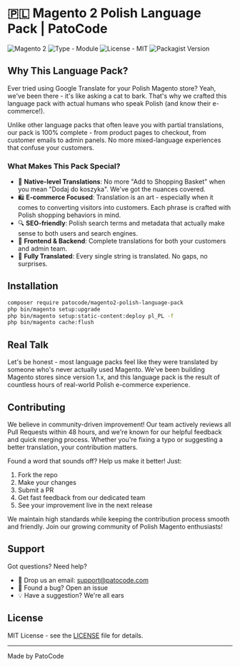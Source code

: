 # 🇵🇱 Magento 2 Polish Language Pack | PatoCode

![Magento 2](https://img.shields.io/badge/Platform-Magento%202-FF6625)
![Type - Module](https://img.shields.io/badge/Type-Language%20Pack-blue)
![License - MIT](https://img.shields.io/badge/License-MIT-yellow)
![Packagist Version](https://img.shields.io/badge/packagist-v1.0.0-green)

## Why This Language Pack?

Ever tried using Google Translate for your Polish Magento store? Yeah, we've been there - it's like asking a cat to bark. That's why we crafted this language pack with actual humans who speak Polish (and know their e-commerce!).

Unlike other language packs that often leave you with partial translations, our pack is 100% complete - from product pages to checkout, from customer emails to admin panels. No more mixed-language experiences that confuse your customers.

### What Makes This Pack Special?

- 🎯 **Native-level Translations**: No more "Add to Shopping Basket" when you mean "Dodaj do koszyka". We've got the nuances covered.
- 🛍️ **E-commerce Focused**: Translation is an art - especially when it comes to converting visitors into customers. Each phrase is crafted with Polish shopping behaviors in mind.
- 🔍 **SEO-friendly**: Polish search terms and metadata that actually make sense to both users and search engines.
- 🎨 **Frontend & Backend**: Complete translations for both your customers and admin team.
- 💯 **Fully Translated**: Every single string is translated. No gaps, no surprises.

## Installation

```bash
composer require patocode/magento2-polish-language-pack
php bin/magento setup:upgrade
php bin/magento setup:static-content:deploy pl_PL -f
php bin/magento cache:flush
```

## Real Talk

Let's be honest - most language packs feel like they were translated by someone who's never actually used Magento. We've been building Magento stores since version 1.x, and this language pack is the result of countless hours of real-world Polish e-commerce experience.

## Contributing

We believe in community-driven improvement! Our team actively reviews all Pull Requests within 48 hours, and we're known for our helpful feedback and quick merging process. Whether you're fixing a typo or suggesting a better translation, your contribution matters.

Found a word that sounds off? Help us make it better! Just:
1. Fork the repo
2. Make your changes
3. Submit a PR
4. Get fast feedback from our dedicated team
5. See your improvement live in the next release

We maintain high standards while keeping the contribution process smooth and friendly. Join our growing community of Polish Magento enthusiasts!

## Support

Got questions? Need help?
- 📧 Drop us an email: support@patocode.com
- 🐛 Found a bug? Open an issue
- 💡 Have a suggestion? We're all ears

## License

MIT License - see the [LICENSE](LICENSE.md) file for details.

---

Made by PatoCode

